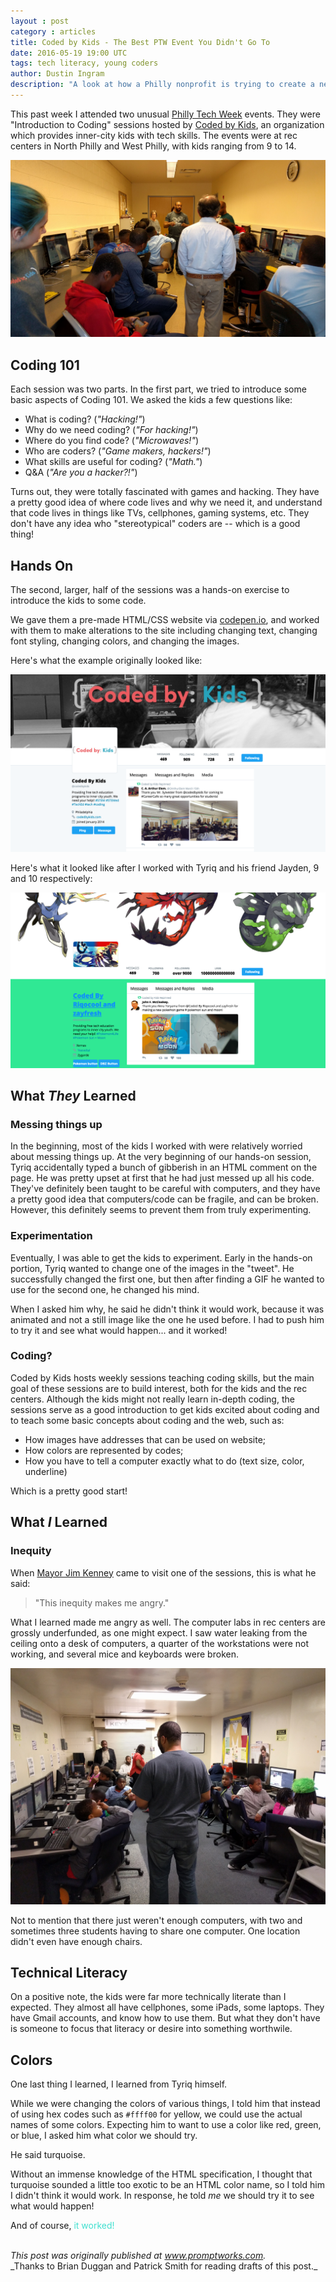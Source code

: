 ```yaml
---
layout : post
category : articles
title: Coded by Kids - The Best PTW Event You Didn't Go To
date: 2016-05-19 19:00 UTC
tags: tech literacy, young coders
author: Dustin Ingram
description: "A look at how a Philly nonprofit is trying to create a new generation of coders."
---
```


This past week I attended two unusual [Philly Tech
Week](http://phillytechweek.com) events. They were "Introduction to Coding"
sessions hosted by [Coded by Kids](http://codedbykids.com), an organization
which provides inner-city kids with tech skills. The events were at rec centers
in North Philly and West Philly, with kids ranging from 9 to 14.

![](/assets/images/coded_by_kids/photo.jpeg)

## Coding 101

Each session was two parts. In the first part, we tried to introduce some basic
aspects of Coding 101. We asked the kids a few questions like:

  * What is coding? (_"Hacking!"_)
  * Why do we need coding? (_"For hacking!"_)
  * Where do you find code? (_"Microwaves!"_)
  * Who are coders? (_"Game makers, hackers!"_)
  * What skills are useful for coding? (_"Math."_)
  * Q&A (_"Are you a hacker?!"_)

Turns out, they were totally fascinated with games and hacking. They have a
pretty good idea of where code lives and why we need it, and understand that
code lives in things like TVs, cellphones, gaming systems, etc. They don't have
any idea who "stereotypical" coders are -- which is a good thing!

## Hands On

The second, larger, half of the sessions was a hands-on exercise to introduce the kids to some code.

We gave them a pre-made HTML/CSS website via [codepen.io](http://codepen.io),
and worked with them to make alterations to the site including changing text,
changing font styling, changing colors, and changing the images.

Here's what the example originally looked like:

![Original, boring twitter page](/assets/images/coded_by_kids/original.png)


Here's what it looked like after I worked with Tyriq and his friend Jayden, 9
and 10 respectively:

![PokeballZ](/assets/images/coded_by_kids/tyriq.png)

## What _They_ Learned

### Messing things up

In the beginning, most of the kids I worked with were relatively worried about
messing things up. At the very beginning of our hands-on session, Tyriq
accidentally typed a bunch of gibberish in an HTML comment on the page. He was
pretty upset at first that he had just messed up all his code. They've
definitely been taught to be careful with computers, and they have a pretty
good idea that computers/code can be fragile, and can be broken. However, this
definitely seems to prevent them from truly experimenting.

### Experimentation

Eventually, I was able to get the kids to experiment. Early in the hands-on
portion, Tyriq wanted to change one of the images in the "tweet". He
successfully changed the first one, but then after finding a GIF he wanted to
use for the second one, he changed his mind.

When I asked him why, he said he didn't think it would work, because it was
animated and not a still image like the one he used before. I had to push him to try it and see what
would happen... and it worked!

### Coding?

Coded by Kids hosts weekly sessions teaching coding skills, but
the main goal of these sessions are to build interest, both for the kids and
the rec centers. Although the kids might not really learn in-depth coding, the sessions serve as a good introduction to get kids excited about coding and to teach some basic concepts about coding and the web, such as:

  * How images have addresses that can be used on website;
  * How colors are represented by codes;
  * How you have to tell a computer exactly what to do (text size,
    color, underline)

Which is a pretty good start!

## What _I_ Learned

### Inequity

When [Mayor Jim Kenney](https://twitter.com/JimFKenney) came to visit one of
the sessions, this is what he said:

> "This inequity makes me angry."

What I learned made me angry as well. The computer labs in rec centers are grossly
underfunded, as one might expect. I saw water leaking from the ceiling onto a
desk of computers, a quarter of the workstations were not working, and several mice and keyboards were broken.

![](/assets/images/coded_by_kids/packed.jpg)

Not to mention that there just weren't enough computers, with two and sometimes
three students having to share one computer. One location didn't even have enough chairs.

## Technical Literacy

On a positive note, the kids were far more technically literate than I
expected. They almost all have cellphones, some iPads, some laptops. They have
Gmail accounts, and know how to use them. But what they don't have is someone to
focus that literacy or desire into something worthwile.

## Colors

One last thing I learned, I learned from Tyriq himself.

While we were changing the colors of various things, I told him that instead of
using hex codes such as `#ffff00` for yellow, we could use the actual names of
some colors. Expecting him to want to use a color like red, green, or blue, I
asked him what color we should try.

He said turquoise.

Without an immense knowledge of the HTML specification, I thought that
turquoise sounded a little too exotic to be an HTML color name, so I told him I
didn't think it would work. In response, he told _me_ we should try it to see
what would happen!

And of course, <span style="color:turquoise">it worked!</span>

<br>
<i>This post was originally published at <a href="http://www.promptworks.com/blog/2016/05/19/coded-by-kids/" rel="canonical">www.promptworks.com</a>.</i>
<br>
_Thanks to Brian Duggan and Patrick Smith for reading drafts of this post._
